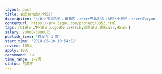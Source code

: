 ```yaml
---                
layout: post       
title: 会员制电商APP设计           
description: '</br>项目名称：跟我买；</br>产品形态：APP+小程序；</br>Slogan：全球好物，自购省钱，分享赚钱。</br></br>跟我买是一个会员制电商APP，主要页面的原型已出炉，需要讨论原型，并根据原型出UI设计。</br>'     
contenturl: https://pro.lagou.com/project/8353.html      
tags: [UI设计,APP设计,Logo设计,Sketch,网站设计,图标设计,H5设计]            
salary: 20000-30000元          
publish_time: '已发布 1 天'         
start_time: '2018-06-10 10:54:02'           
review: 105人                   
apply: 10人                   
recommend: 2人                   
time_range: 1-2周              
status: 招募中                  
---                 
```

